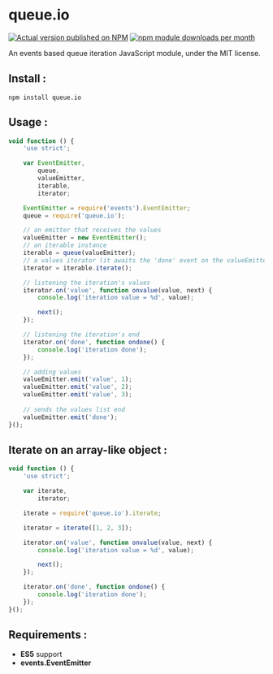 queue.io
========

[![Actual version published on NPM](https://badge.fury.io/js/queue.io.png)](https://www.npmjs.org/package/queue.io)
[![npm module downloads per month](http://img.shields.io/npm/dm/queue.io.svg)](https://www.npmjs.org/package/queue.io)

An events based queue iteration JavaScript module, under the MIT license.


Install :
---------

`npm install queue.io`


Usage :
-------

```JavaScript
void function () {
    'use strict';

    var EventEmitter,
        queue,
        valueEmitter,
        iterable,
        iterator;

    EventEmitter = require('events').EventEmitter;
    queue = require('queue.io');

    // an emitter that receives the values
    valueEmitter = new EventEmitter();
    // an iterable instance
    iterable = queue(valueEmitter);
    // a values iterator (it awaits the 'done' event on the valueEmitter)
    iterator = iterable.iterate();

    // listening the iteration's values
    iterator.on('value', function onvalue(value, next) {
        console.log('iteration value = %d', value);

        next();
    });

    // listening the iteration's end
    iterator.on('done', function ondone() {
        console.log('iteration done');
    });

    // adding values
    valueEmitter.emit('value', 1);
    valueEmitter.emit('value', 2);
    valueEmitter.emit('value', 3);
    
    // sends the values list end
    valueEmitter.emit('done');
}();
```


Iterate on an array-like object :
---------------------------------

```JavaScript
void function () {
    'use strict';

    var iterate,
        iterator;

    iterate = require('queue.io').iterate;

    iterator = iterate([1, 2, 3]);

    iterator.on('value', function onvalue(value, next) {
        console.log('iteration value = %d', value);

        next();
    });

    iterator.on('done', function ondone() {
        console.log('iteration done');
    });
}();
```


Requirements :
--------------

- <b>ES5</b> support
- <b>events.EventEmitter</b>
